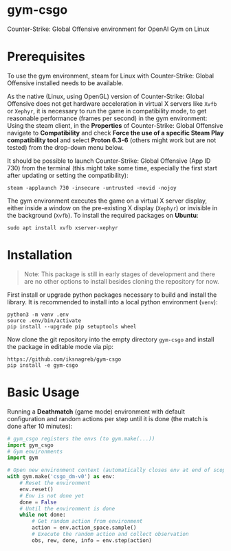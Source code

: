 # gym-csgo
Counter-Strike: Global Offensive environment for OpenAI Gym on Linux

# Prerequisites
To use the gym environment, steam for Linux with Counter-Strike: Global
Offensive installed needs to be available.
            
As the native (Linux, using OpenGL) version of Counter-Strike: Global Offensive
does not get hardware acceleration in virtual X servers like `Xvfb` or `Xephyr`,
it is necessary to run the game in compatibility mode,  to get reasonable
performance (frames per second) in the gym environment: Using the steam client,
in the **Properties** of Counter-Strike: Global Offensive navigate to
**Compatibility** and check **Force the use of a specific Steam Play
compatibility tool** and select **Proton 6.3-6** (others might work but are not
tested) from the drop-down menu below.

It should be possible to launch Counter-Strike: Global Offensive (App ID 730)
from the terminal (this might take some time, especially the first start after
updating or setting the compatibility):
```
steam -applaunch 730 -insecure -untrusted -novid -nojoy
```

The gym environment executes the game on a virtual X server display, either
inside a window on the pre-existing X display (`Xephyr`) or invisible in the
background (`Xvfb`). To install the required packages on **Ubuntu**:
```
sudo apt install xvfb xserver-xephyr
```

# Installation
> Note: This package is still in early stages of development and there are no
> other options to install besides cloning the repository for now.

First install or upgrade python packages necessary to build and install the
library. It is recommended to install into a local python environment (`venv`):
```
python3 -m venv .env
source .env/bin/activate
pip install --upgrade pip setuptools wheel
```

Now clone the git repository into the empty directory `gym-csgo` and install the
package in editable mode via pip:

```
https://github.com/iksnagreb/gym-csgo
pip install -e gym-csgo
```

# Basic Usage
Running a **Deathmatch** (game mode) environment with default configuration and
random actions per step until it is done (the match is done after 10 minutes):
```python
# gym_csgo registers the envs (to gym.make(...))
import gym_csgo
# Gym environments
import gym

# Open new environment context (automatically closes env at end of scope)
with gym.make('csgo_dm-v0') as env:
    # Reset the environment
    env.reset()
    # Env is not done yet
    done = False
    # Until the environment is done
    while not done:
        # Get random action from environment
        action = env.action_space.sample()
        # Execute the random action and collect observation
        obs, rew, done, info = env.step(action)
```
